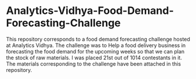 # Analytics-Vidhya-Food-Demand-Forecasting-Challenge
This repository corresponds to a food demand forecasting challenge hosted at Analytics Vidhya. The challenge was to Help a food delivery business in forecasting the food demand for the upcoming weeks so that we can plan the stock of raw materials. I was placed 21st out of 1014 contestants in it. The materials corresponding to the challenge have been attached in this repository.

